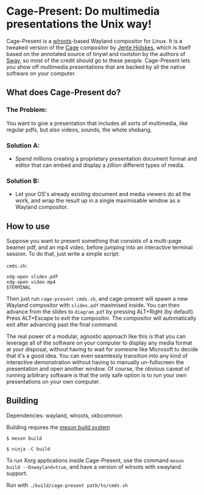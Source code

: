 # Cage-Present: Do multimedia presentations the Unix way!

Cage-Present is a [wlroots](https://github.com/swaywm/wlroots/)-based Wayland
compositor for Linux. It is a tweaked version of the
[Cage](https://github.com/Hjdskes/cage) compositor by [Jente
Hidskes](https://www.hjdskes.nl/), which is itself based on the annotated source
of tinywl and rootston by the authors of [Sway](https://github.com/swaywm/sway),
so most of the credit should go to these people. Cage-Present lets you show off
multimedia presentations that are backed by all the native software on your
computer.

## What does Cage-Present do?

### The Problem:

You want to give a presentation that includes all sorts of multimedia, like
regular pdfs, but also videos, sounds, the whole shebang.

### Solution A:

* Spend millions creating a proprietary presentation document format and editor
  that can embed and display a zillion different types of media. 

### Solution B:

* Let your OS's already existing document and media viewers do all the work, and
  wrap the result up in a single maximisable window as a Wayland compositor.

## How to use

Suppose you want to present something that consists of a multi-page beamer pdf,
and an mp4 video, before jumping into an interactive terminal session. To do
that, just write a simple script:

`cmds.sh`:

```
xdg-open slides.pdf
xdg-open video.mp4
$TERMINAL
```

Then just run `cage-present cmds.sh`, and cage-present will spawn a new Wayland
compositor with `slides.pdf` maximised inside. You can then advance from the
slides to `diagram.pdf` by pressing ALT+Right (by default). Press ALT+Escape to
exit the compositor. The compositor will automatically exit after advancing past
the final command.

The real power of a modular, agnostic approach like this is that you can
leverage all of the software on your computer to display any media format at
your disposal, without having to wait for someone like Microsoft to decide that
it's a good idea. You can even seamlessly transition into any kind of
interactive demonstration without having to manually un-fullscreen the
presentation and open another window. Of course, the obvious caveat of running
arbitrary software is that the only safe option is to run your own presentations
on your own computer.

## Building

Dependencies: wayland, wlroots, xkbcommon

Building requires the [meson build system](https://mesonbuild.com/)


```
$ meson build

$ ninja -C build
```

To run Xorg applications inside Cage-Present, use the command `meson build
--Dxwayland=true`, and have a version of wlroots with xwayland support.

Run with `./build/cage-present path/to/cmds.sh`
